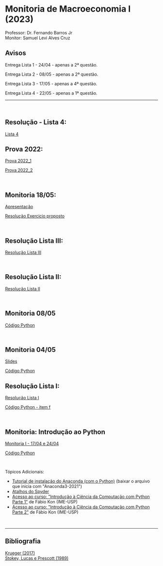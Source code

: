 # Monitoria de Macroeconomia I (2023)
Professor: Dr. Fernando Barros Jr
<br>
Monitor: Samuel Levi Alves Cruz
<br>

## Avisos
Entrega Lista 1 - 24/04 - apenas a 2ª questão.

Entrega Lista 2 - 08/05 - apenas a 2ª questão. 

Entrega Lista 3 - 17/05 - apenas a 4ª questão. 

Entrega Lista 4 - 22/05 - apenas a 1ª questão. 

---

<br>

## Resolução - Lista 4:

[Lista 4](https://github.com/samuelcruz4/Macroeconomia_I/files/11532380/Lista4.pdf)




## Prova 2022:

[Prova 2022_1](https://github.com/samuelcruz4/Macroeconomia_I/files/11512067/Prova_Q4L4.pdf)

[Prova 2022_2](https://github.com/samuelcruz4/Macroeconomia_I/files/11512068/Prova.pdf)

<br>


## Monitoria 18/05:
[Apresentação](https://github.com/samuelcruz4/Macroeconomia_I/files/11512072/Monitoria_6.pdf)


[Resolução Exercicio proposto](https://github.com/samuelcruz4/Macroeconomia_I/files/11512073/Q4L4.pdf)

<br>

## Resolução Lista III:
[Resolução Lista III](https://github.com/samuelcruz4/Macroeconomia_I/files/11512074/Lista3.pdf)

<br>

## Resolução Lista II:
[Resolução Lista II](https://github.com/samuelcruz4/Macroeconomia_I/files/11472216/Lista2_Macro1.pdf)


<br>

## Monitoria 08/05

[Código Python](https://samuelcruz4.github.io/Macroeconomia_I/Monitoria_04.py)
<br>

<br>

## Monitoria 04/05
[Slides](https://github.com/samuelcruz4/Macroeconomia_I/files/11413234/Apresenta__o_Monitoria_3.1.pdf)


[Código Python](https://samuelcruz4.github.io/Macroeconomia_I/Monitoria_03.py)
<br>

## Resolução Lista I:
[Resolução Lista I](https://github.com/samuelcruz4/Macroeconomia_I/files/11373427/Resolucao.Lista.I.-.Macro.I.-.Parte.I.pdf)



[Código Python - item f](https://samuelcruz4.github.io/Macroeconomia_I/Lista_1-Python.py)


<br>

## Monitoria: Introdução ao Python
[Monitoria I - 17/04 e 24/04](https://samuelcruz4.github.io/Macroeconomia_I/Monitoria_2.py)

[Código Python](https://samuelcruz4.github.io/Macroeconomia_I/MonitoriaMacro_1.py)

<br>

Tópicos Adicionais:
<br>
- [Tutorial de instalação do Anaconda (com o Python)](https://github.com/samuelcruz4/Monitoria-Macro-I/files/11130411/Tutorial-Instalacao-Python.pdf
) (baixar o arquivo que inicia com "Anaconda3-2021")
- [Atalhos do Spyder](https://github.com/samuelcruz4/Monitoria-Macro-I/files/11130414/SpyderKeyboardShortcutsEditor.pdf)
- [Acesso ao curso: "Introdução à Ciência da Computação com Python Parte 1"](https://www.coursera.org/learn/ciencia-computacao-python-conceitos) de Fábio Kon (IME-USP)
- [Acesso ao curso: "Introdução à Ciência da Computação com Python Parte 2"](https://www.coursera.org/learn/ciencia-computacao-python-conceitos-2?) de Fábio Kon (IME-USP)

<br>

---

## Bibliografia

[Krueger (2017)](https://github.com/samuelcruz4/Monitoria-Macro-I/files/11130417/Krueger.2017.pdf)
<br>
[Stokey, Lucas e Prescott (1989)](https://github.com/samuelcruz4/Monitoria-Macro-I/files/11130419/Stokey._Lucas_e_Prescott_.1989.pdf)
